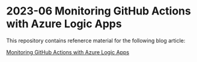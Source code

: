 # 2023-06 Monitoring GitHub Actions with Azure Logic Apps

This repository contains refenerce material for the following blog article:

[Monitoring GitHub Actions with Azure Logic Apps](https://soltisweb.com/blog/detail/2023-06-01-monitoring-github-actions-with-azure-logic-apps)

